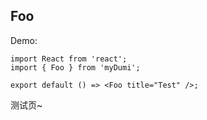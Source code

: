 
## Foo

Demo:

```tsx
import React from 'react';
import { Foo } from 'myDumi';

export default () => <Foo title="Test" />;
```

测试页~
